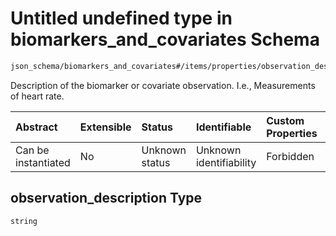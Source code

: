 # Untitled undefined type in biomarkers\_and\_covariates Schema

```txt
json_schema/biomarkers_and_covariates#/items/properties/observation_description
```

Description of the biomarker or covariate observation. I.e., Measurements of heart rate.

| Abstract            | Extensible | Status         | Identifiable            | Custom Properties | Additional Properties | Access Restrictions | Defined In                                                                                                       |
| :------------------ | :--------- | :------------- | :---------------------- | :---------------- | :-------------------- | :------------------ | :--------------------------------------------------------------------------------------------------------------- |
| Can be instantiated | No         | Unknown status | Unknown identifiability | Forbidden         | Allowed               | none                | [biomarkers\_and\_covariates.schema.json\*](../out/biomarkers_and_covariates.schema.json "open original schema") |

## observation\_description Type

`string`
